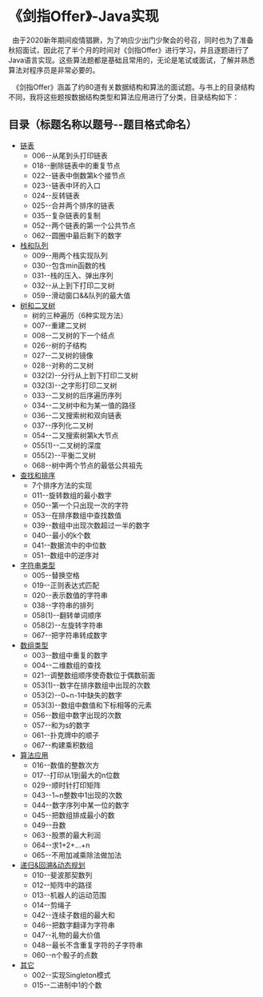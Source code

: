《剑指Offer》-Java实现
===========================

&nbsp;&nbsp;由于2020新年期间疫情猖獗，为了响应少出门少聚会的号召，同时也为了准备秋招面试，因此花了半个月的时间对《剑指Offer》进行学习，并且逐题进行了Java语言实现。这些算法题都是基础且常用的，无论是笔试或面试，了解并熟悉算法对程序员是非常必要的。



&nbsp;&nbsp;《剑指Offer》涵盖了约80道有关数据结构和算法的面试题。与书上的目录结构不同，我将这些题按数据结构类型和算法应用进行了分类，目录结构如下：


## 目录（标题名称以题号--题目格式命名）
* [链表](/src/Linklist_Question)
    * 006--从尾到头打印链表
    * 018--删除链表中的重复节点
    * 022--链表中倒数第k个接节点
    * 023--链表中环的入口
    * 024--反转链表
    * 025--合并两个排序的链表    
    * 035--复杂链表的复制
    * 052--两个链表的第一个公共节点
    * 062--圆圈中最后剩下的数字
* [栈和队列](/src/StackQueue_Question)
    * 009--用两个栈实现队列
    * 030--包含min函数的栈
    * 031--栈的压入、弹出序列
    * 032--从上到下打印二叉树
    * 059--滑动窗口&&队列的最大值
* [树和二叉树](/src/Tree_Question)
    * 树的三种遍历（6种实现方法）
    * 007--重建二叉树
    * 008--二叉树的下一个结点
    * 026--树的子结构
    * 027--二叉树的镜像
    * 028--对称的二叉树
    * 032(2)--分行从上到下打印二叉树
    * 032(3)--之字形打印二叉树
    * 033--二叉树的后序遍历序列
    * 034--二叉树中和为某一值的路径
    * 036--二叉搜索树和双向链表
    * 037--序列化二叉树
    * 054--二叉搜索树第k大节点
    * 055(1)--二叉树的深度
    * 055(2)--平衡二叉树
    * 068--树中两个节点的最低公共祖先
* [查找和排序](/src/Search_Sort_Question)
    * 7个排序方法的实现
    * 011--旋转数组的最小数字
    * 050--第一个只出现一次的字符
    * 053--在排序数组中查找数值
    * 039--数组中出现次数超过一半的数字
    * 040--最小的k个数
    * 041--数据流中的中位数
    * 051--数组中的逆序对
* [字符串类型](/src/String_Question)
    * 005--替换空格
    * 019--正则表达式匹配
    * 020--表示数值的字符串
    * 038--字符串的排列
    * 058(1)--翻转单词顺序
    * 058(2)--左旋转字符串
    * 067--把字符串转成数字
* [数组类型](/src/Array_Question)
    * 003--数组中重复的数字
    * 004--二维数组的查找
    * 021--调整数组顺序使奇数位于偶数前面
    * 053(1)--数字在排序数组中出现的次数
    * 053(2)--0~n-1中缺失的数字
    * 053(3)--数组中数值和下标相等的元素
    * 056--数组中数字出现的次数
    * 057--和为s的数字
    * 061--扑克牌中的顺子
    * 067--构建乘积数组
* [算法应用](/src/Alg_Question)
    * 016--数值的整数次方
    * 017--打印从1到最大的n位数
    * 029--顺时针打印矩阵
    * 043--1\~n整数中1出现的次数
    * 044--数字序列中某一位的数字
    * 045--把数组排成最小的数
    * 049--丑数
    * 063--股票的最大利润
    * 064--求1+2+...+n
    * 065--不用加减乘除法做加法
* [递归&回溯&动态规划](/src/Dp_Question)
    * 010--斐波那契数列
    * 012--矩阵中的路径
    * 013--机器人的运动范围
    * 014--剪绳子
    * 042--连续子数组的最大和
    * 046--把数字翻译为字符串
    * 047--礼物的最大价值
    * 048--最长不含重复字符的子字符串
    * 060--n个骰子的点数
* [其它](/src/Else_Question)
   * 002--实现Singleton模式
   * 015--二进制中1的个数
    
    
    
    
    
    
    
   
    
    
    
    
    
    
